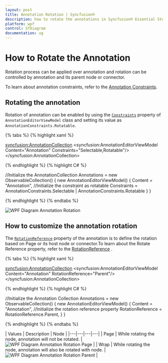 ```yaml
---
layout: post
title: Annotation Rotation | Syncfusion® 
description: how to rotate the annotations in Syncfusion® Essential Studio® WPF Diagram (SfDiagram) control, its elements, and more.
platform: wpf
control: SfDiagram
documentation: ug
---
```


# How to Rotate the Annotation

Rotation process can be applied over annotation and rotation can be controlled by annotation and its parent node or connector.

To learn about annotation constraints, refer to the [Annotation Constraints](https://help.syncfusion.com/cr/wpf/Syncfusion.UI.Xaml.Diagram.AnnotationConstraints.html).

## Rotating the annotation

Rotation of annotation can be enabled by using the [`Constraints`](https://help.syncfusion.com/cr/wpf/Syncfusion.UI.Xaml.Diagram.AnnotationEditorViewModel.html#Syncfusion_UI_Xaml_Diagram_AnnotationEditorViewModel_Constraints) property of `AnnotationEditorViewModel` class and setting its value as `AnnotationConstraints.Rotatable`.

{% tabs %}
{% highlight xaml %}

<!--Initialize the AnnotationCollection-->
<syncfusion:AnnotationCollection>
    <!--Initialize the annotation with rotatable constraint-->
    <syncfusion:AnnotationEditorViewModel Content="Annotation" Constraints="Selectable,Rotatable"/>
</syncfusion:AnnotationCollection>
                                
{% endhighlight %}
{% highlight C# %}

//Initialize the AnnotationCollection
Annotations = new ObservableCollection<IAnnotation>()
{
    new AnnotationEditorViewModel()
    {
        Content = "Annotation",
        //Initialize the constraint as rotatable
        Constraints = AnnotationConstraints.Selectable | AnnotationConstraints.Rotatable
    }
}

{% endhighlight %}
{% endtabs %}

![WPF Diagram Annotation Rotation](Annotation_images/wpf-diagram-annotation-rotation.gif)

## How to customize the annotation rotation

 The [`RotationReference`](https://help.syncfusion.com/cr/wpf/Syncfusion.UI.Xaml.Diagram.AnnotationEditorViewModel.html#Syncfusion_UI_Xaml_Diagram_AnnotationEditorViewModel_RotationReference) property of the annotation is to define the rotation based on Page or its host node or connector.To learn about the Rotate Reference property, refer to the [RotationReference](https://help.syncfusion.com/cr/wpf/Syncfusion.UI.Xaml.Diagram.RotationReference.html) . 

{% tabs %}
{% highlight xaml %}

<!--Initialize the AnnotationCollection-->
<syncfusion:AnnotationCollection>
    <!--Initialize the annotation with rotation reference property-->
    <syncfusion:AnnotationEditorViewModel Content="Annotation" RotationReference="Parent"/>
</syncfusion:AnnotationCollection>
                                
{% endhighlight %}
{% highlight C# %}

//Initialize the Annotation Collection
Annotations = new ObservableCollection<IAnnotation>()
{
    new AnnotationEditorViewModel()
    {
        Content = "Annotation",
        //Initialize the rotation reference property
        RotationReference = RotationReference.Parent,
    }
}

{% endhighlight %}
{% endtabs %}

| Values | Description | Node |
|---|---|---|---|
| Page | While rotating the node, annotation will not be rotated. | ![WPF Diagram Annotation Rotation Page](Annotation_images/wpf-diagram-annotation-rotation-page.gif) |
| Wrap | While rotating the node, annotation will also be rotated with node. | ![WPF Diagram Annotation Rotation Parent](Annotation_images/wpf-diagram-annotation-rotation-parent.gif) |